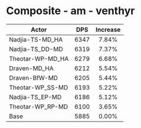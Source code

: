 # Composite - am - venthyr
| Actor | DPS | Increase |
|---|:---:|:---:|
|Nadjia-TS-MD_HA|6347|7.84%|
|Nadjia-TS_DD-MD|6319|7.37%|
|Theotar-WP-MD_HA|6279|6.68%|
|Draven-MD_HA|6212|5.54%|
|Draven-BfW-MD|6205|5.44%|
|Theotar-WP_SS-MD|6193|5.22%|
|Nadjia-TS_EP-MD|6186|5.12%|
|Theotar-WP_RP-MD|6100|3.65%|
|Base|5885|0.00%|
